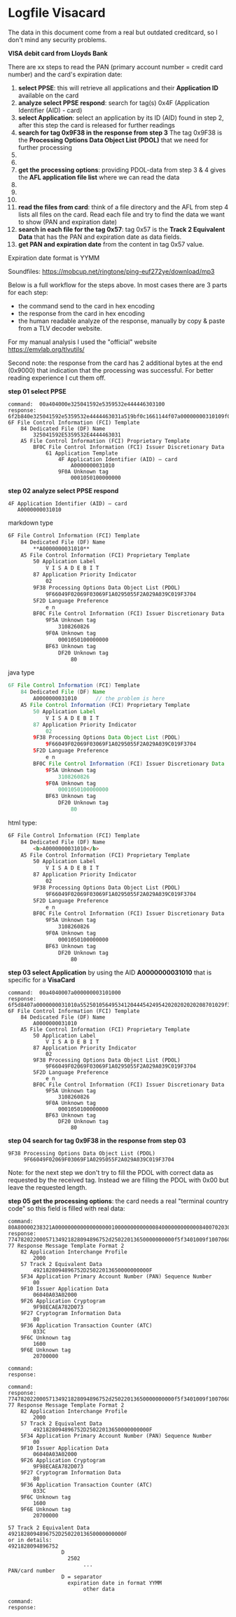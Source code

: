 # Logfile Visacard

The data in this document come from a real but outdated creditcard, so I don't mind any security problems.

**VISA debit card from Lloyds Bank**

There are xx steps to read the PAN (primary account number = credit card number) and the card's expiration date:

1) **select PPSE**: this will retrieve all applications and their **Application ID** available on the card
2) **analyze select PPSE respond**: search for tag(s) 0x4F (Application Identifier (AID) - card)
3) **select Application**: select an application by its ID (AID) found in step 2, after this step the card is released for further readings
4) **search for tag 0x9F38 in the response from step 3** The tag 0x9F38 is the **Processing Options Data Object List (PDOL)** that we need for further processing
5) 
6) 
7) **get the processing options**: providing PDOL-data from step 3 & 4 gives the **AFL application file list** where we can read the data
8) 
9) 
10) 
11) **read the files from card**: think of a file directory and the AFL from step 4 lists all files on the card. Read each file and try 
to find the data we want to show (PAN and expiration date)
12) **search in each file for the tag 0x57**: tag 0x57 is the **Track 2 Equivalent Data** that has the PAN and expiration date as data fields.
13) **get PAN and expiration date** from the content in tag 0x57 value.

Expiration date format is YYMM

Soundfiles: https://mobcup.net/ringtone/ping-euf272ye/download/mp3

Below is a full workflow for the steps above. In most cases there are 3 parts for each step:
- the command send to the card in hex encoding
- the response from the card in hex encoding
- the human readable analyze of the response, manually by copy & paste from a TLV decoder website.

For my manual analysis I used the "official" website https://emvlab.org/tlvutils/ 

Second note: the response from the card has 2 additional bytes at the end (0x9000) that indication that the processing was successful. 
For better reading experience I cut them off.

**step 01 select PPSE**

```plaintext
command:  00a404000e325041592e5359532e444446303100
response: 6f2b840e325041592e5359532e4444463031a519bf0c1661144f07a00000000310109f0a080001050100000000
6F File Control Information (FCI) Template
 	84 Dedicated File (DF) Name
 	 	325041592E5359532E4444463031
 	A5 File Control Information (FCI) Proprietary Template
 	 	BF0C File Control Information (FCI) Issuer Discretionary Data
 	 	 	61 Application Template
 	 	 	 	4F Application Identifier (AID) – card
 	 	 	 	 	A0000000031010
 	 	 	 	9F0A Unknown tag
 	 	 	 	 	0001050100000000
```

**step 02 analyze select PPSE respond**
```plaintext
4F Application Identifier (AID) – card
   A0000000031010
```

markdown type
```markdown
6F File Control Information (FCI) Template
    84 Dedicated File (DF) Name
 	 	**A0000000031010**
 	A5 File Control Information (FCI) Proprietary Template
 	 	50 Application Label
 	 	 	V I S A D E B I T
 	 	87 Application Priority Indicator
 	 	 	02
 	 	9F38 Processing Options Data Object List (PDOL)
 	 	 	9F66049F02069F03069F1A0295055F2A029A039C019F3704
 	 	5F2D Language Preference
 	 	 	e n
 	 	BF0C File Control Information (FCI) Issuer Discretionary Data
 	 	 	9F5A Unknown tag
 	 	 	 	3108260826
 	 	 	9F0A Unknown tag
 	 	 	 	0001050100000000
 	 	 	BF63 Unknown tag
 	 	 	 	DF20 Unknown tag
 	 	 	 	 	80
```

java type
```java
6F File Control Information (FCI) Template
 	84 Dedicated File (DF) Name
 	 	A0000000031010 	 	// the problem is here 
 	A5 File Control Information (FCI) Proprietary Template
 	 	50 Application Label
 	 	 	V I S A D E B I T
 	 	87 Application Priority Indicator
 	 	 	02
 	 	9F38 Processing Options Data Object List (PDOL)
 	 	 	9F66049F02069F03069F1A0295055F2A029A039C019F3704
 	 	5F2D Language Preference
 	 	 	e n
 	 	BF0C File Control Information (FCI) Issuer Discretionary Data
 	 	 	9F5A Unknown tag
 	 	 	 	3108260826
 	 	 	9F0A Unknown tag
 	 	 	 	0001050100000000
 	 	 	BF63 Unknown tag
 	 	 	 	DF20 Unknown tag
 	 	 	 	 	80
```

html type:
```html
6F File Control Information (FCI) Template
 	84 Dedicated File (DF) Name
 	 	<b>A0000000031010</b> 	 	
 	A5 File Control Information (FCI) Proprietary Template
 	 	50 Application Label
 	 	 	V I S A D E B I T
 	 	87 Application Priority Indicator
 	 	 	02
 	 	9F38 Processing Options Data Object List (PDOL)
 	 	 	9F66049F02069F03069F1A0295055F2A029A039C019F3704
 	 	5F2D Language Preference
 	 	 	e n
 	 	BF0C File Control Information (FCI) Issuer Discretionary Data
 	 	 	9F5A Unknown tag
 	 	 	 	3108260826
 	 	 	9F0A Unknown tag
 	 	 	 	0001050100000000
 	 	 	BF63 Unknown tag
 	 	 	 	DF20 Unknown tag
 	 	 	 	 	80
```

**step 03 select Application** by using the AID **A0000000031010** that is specific for a **VisaCard**
```plaintext
command:  00a4040007a000000003101000
response: 6f5d8407a0000000031010a5525010564953412044454249542020202020208701029f38189f66049f02069f03069f1a0295055f2a029a039c019f37045f2d02656ebf0c1a9f5a0531082608269f0a080001050100000000bf6304df200180
6F File Control Information (FCI) Template
 	84 Dedicated File (DF) Name
 	 	A0000000031010 	 	
 	A5 File Control Information (FCI) Proprietary Template
 	 	50 Application Label
 	 	 	V I S A D E B I T
 	 	87 Application Priority Indicator
 	 	 	02
 	 	9F38 Processing Options Data Object List (PDOL)
 	 	 	9F66049F02069F03069F1A0295055F2A029A039C019F3704
 	 	5F2D Language Preference
 	 	 	e n
 	 	BF0C File Control Information (FCI) Issuer Discretionary Data
 	 	 	9F5A Unknown tag
 	 	 	 	3108260826
 	 	 	9F0A Unknown tag
 	 	 	 	0001050100000000
 	 	 	BF63 Unknown tag
 	 	 	 	DF20 Unknown tag
 	 	 	 	 	80
```

**step 04 search for tag 0x9F38 in the response from step 03**
```plaintext
9F38 Processing Options Data Object List (PDOL)
     9F66049F02069F03069F1A0295055F2A029A039C019F3704
```

Note: for the next step we don't try to fill the PDOL with correct data as requested by the received tag. Instead we are filling the PDOL with 0x00 
but leave the requested length.

**step 05 get the processing options**: the card needs a real "terminal country code" so this field is filled with real data: 
```plaintext
command:  80A80000238321A0000000000000000001000000000000084000000000000840070203008017337000
response: 77478202200057134921828094896752d25022013650000000000f5f3401009f100706040a03a020009f26089f98ecaea782d0739f2701809f3602033c9f6c0216009f6e0420700000
77 Response Message Template Format 2
 	82 Application Interchange Profile
 	 	2000
 	57 Track 2 Equivalent Data
 	 	4921828094896752D25022013650000000000F
 	5F34 Application Primary Account Number (PAN) Sequence Number
 	 	00
 	9F10 Issuer Application Data
 	 	06040A03A02000
 	9F26 Application Cryptogram
 	 	9F98ECAEA782D073
 	9F27 Cryptogram Information Data
 	 	80
 	9F36 Application Transaction Counter (ATC)
 	 	033C
 	9F6C Unknown tag
 	 	1600
 	9F6E Unknown tag
 	 	20700000
```


```plaintext
command: 
response: 

```


```plaintext
command: 
response: 77478202200057134921828094896752d25022013650000000000f5f3401009f100706040a03a020009f26089f98ecaea782d0739f2701809f3602033c9f6c0216009f6e0420700000
77 Response Message Template Format 2
 	82 Application Interchange Profile
 	 	2000
 	57 Track 2 Equivalent Data
 	 	4921828094896752D25022013650000000000F
 	5F34 Application Primary Account Number (PAN) Sequence Number
 	 	00
 	9F10 Issuer Application Data
 	 	06040A03A02000
 	9F26 Application Cryptogram
 	 	9F98ECAEA782D073
 	9F27 Cryptogram Information Data
 	 	80
 	9F36 Application Transaction Counter (ATC)
 	 	033C
 	9F6C Unknown tag
 	 	1600
 	9F6E Unknown tag
 	 	20700000
```


```plaintext
57 Track 2 Equivalent Data
4921828094896752D25022013650000000000F
or in details:
4921828094896752 
                 D 
                   2502 
                        ...
PAN/card number
                 D = separator
                   expiration date in format YYMM
                        other data
```


```plaintext
command: 
response: 

```

